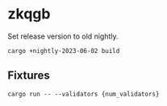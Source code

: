 # zkqgb

Set release version to old nightly.

```
cargo +nightly-2023-06-02 build
```

## Fixtures

```
cargo run -- --validators {num_validators}
```

